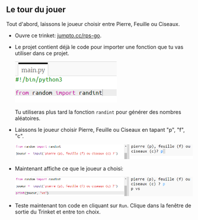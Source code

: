 ## Le tour du jouer

Tout d'abord, laissons le joueur choisir entre Pierre, Feuille ou Ciseaux.

+ Ouvre ce trinket: <a href="http://jumpto.cc/rps-go" target="_blank">jumpto.cc/rps-go</a>.

+ Le projet contient déjà le code pour importer une fonction que tu vas utiliser dans ce projet.
    
    ![capture d'écran](images/rps-imports.png)
    
    Tu utiliseras plus tard la fonction `randint` pour générer des nombres aléatoires.

+ Laissons le joueur choisir Pierre, Feuille ou Ciseaux en tapant "p", "f", "c".
    
    ![capture d'écran](images/rps-input.png)

+ Maintenant affiche ce que le joueur a choisi:
    
    ![capture d'écran](images/rps-player.png)

+ Teste maintenant ton code en cliquant sur `Run`. Clique dans la fenêtre de sortie du Trinket et entre ton choix.